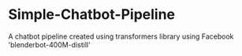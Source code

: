 # Simple-Chatbot-Pipeline

A chatbot pipeline created using transformers library using Facebook 'blenderbot-400M-distill'
